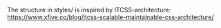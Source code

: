 The structure in styles/ is inspired by ITCSS-architecture:
https://www.xfive.co/blog/itcss-scalable-maintainable-css-architecture/
